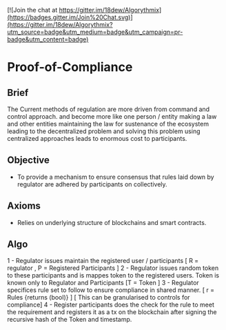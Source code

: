 
[![Join the chat at https://gitter.im/18dew/Algorythmix](https://badges.gitter.im/Join%20Chat.svg)](https://gitter.im/18dew/Algorythmix?utm_source=badge&utm_medium=badge&utm_campaign=pr-badge&utm_content=badge)

# Proof-of-Compliance

## Brief 

The Current methods of regulation are more driven from command and control approach. and become more like one person / entity making a law and other entities maintaining the law for sustenance of the ecosystem leading to the decentralized problem and solving this problem using centralized approaches leads to enormous cost to participants.

## Objective 

 - To provide a mechanism to ensure consensus that rules laid down by regulator are adhered by participants on collectively.

## Axioms 

 - Relies on underlying structure of blockchains and smart contracts. 

## Algo

1 - Regulator issues maintain the registered user / participants  [ R = regulator , P = Registered Participants ]
2 - Regulator issues random token to these participants and is mappes token to the registered users. Token is known only to Regulator and Participants [T = Token ]
3 - Regulator specifices rule set to follow to ensure compliance in shared manner. [ r = Rules {returns (bool)} ] [ This can be granularised to controls for compliance] 
4 - Register participants does the check for the rule to meet the requirement and registers it as a tx on the blockchain after signing the recursive hash of the Token and timestamp. 

 
